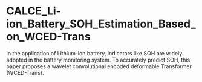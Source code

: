 # CALCE_Li-ion_Battery_SOH_Estimation_Based_on_WCED-Trans
In the application of Lithium-ion battery, indicators like SOH are widely adopted in the battery monitoring system.  To accurately predict SOH, this paper proposes a wavelet convolutional encoded deformable Transformer (WCED-Trans).
